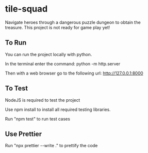 # tile-squad
Navigate heroes through a dangerous puzzle dungeon to obtain the treasure.
This project is not ready for game play yet!

## To Run
You can run the project locally with python.

In the terminal enter the command:
python -m http.server

Then with a web browser go to the following url:
http://127.0.0.1:8000

## To Test
NodeJS is required to test the project

Use npm install to install all required testing libraries.

Run "npm test" to run test cases

## Use Prettier

Run "npx prettier --write ." to prettify the code